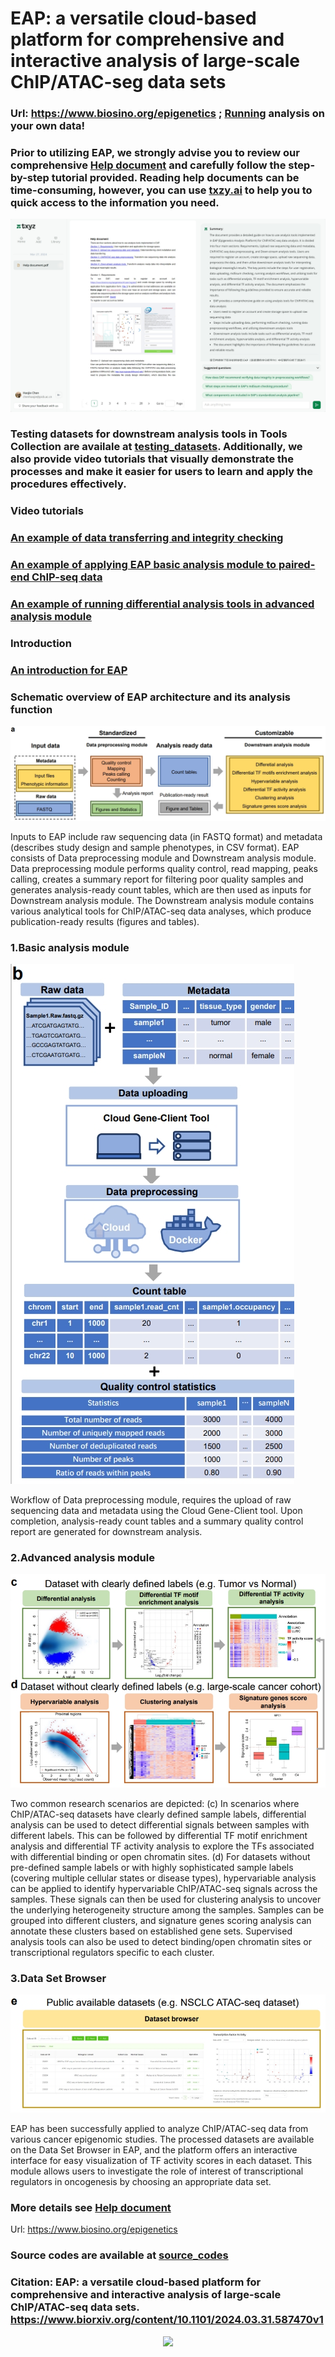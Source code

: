 # EAP: a versatile cloud-based platform for comprehensive and interactive analysis of large-scale ChIP/ATAC-seg data sets

### Url: https://www.biosino.org/epigenetics ; [Running](https://www.biosino.org/epigenetics) analysis on your own data!

### Prior to utilizing EAP, we strongly advise you to review our comprehensive [Help document](https://github.com/haojiechen94/EAP/blob/main/doc/Help%20document.pdf) and carefully follow the step-by-step tutorial provided. Reading help documents can be time-consuming, however, you can use [txzy.ai](https://app.txyz.ai/) to help you to quick access to the information you need. 
![txzy.ai](https://github.com/haojiechen94/EAP/blob/main/images/f.png)
### Testing datasets for downstream analysis tools in Tools Collection are availale at [testing_datasets](https://github.com/haojiechen94/EAP/tree/main/testing_datasets/testing_datasets_for_downstream_analysis_module). Additionally, we also provide video tutorials that visually demonstrate the processes and make it easier for users to learn and apply the procedures effectively.

### Video tutorials
### [An example of data transferring and integrity checking](https://github.com/haojiechen94/EAP/blob/main/video_tutorials/Data_transferring_and_integrity_checking.mp4)
### [An example of applying EAP basic analysis module to paired-end ChIP-seq data](https://github.com/haojiechen94/EAP/blob/main/video_tutorials/Basic_analysis_module_demo_using_paired_end_ChIP_seq_data.mp4)
### [An example of running differential analysis tools in advanced analysis module](https://github.com/haojiechen94/EAP/blob/main/video_tutorials/Advanced_analysis_module_demo_differential_analysis.mp4)

### Introduction
### [An introduction for EAP](https://github.com/haojiechen94/EAP/blob/main/doc/Introduction.pdf)

### Schematic overview of EAP architecture and its analysis function
![workflow](https://github.com/haojiechen94/EAP/blob/main/images/a.png)

Inputs to EAP include raw sequencing data (in FASTQ format) and metadata (describes study design and sample phenotypes, in CSV format). EAP consists of Data preprocessing module and Downstream analysis module. Data preprocessing module performs quality control, read mapping, peaks calling, creates a summary report for filtering poor quality samples and generates analysis-ready count tables, which are then used as inputs for Downstream analysis module. The Downstream analysis module contains various analytical tools for ChIP/ATAC-seq data analyses, which produce publication-ready results (figures and tables). 

### 1.Basic analysis module
![Data preprocessing module](https://github.com/haojiechen94/EAP/blob/main/images/b.png)

Workflow of Data preprocessing module, requires the upload of raw sequencing data and metadata using the Cloud Gene-Client tool. Upon completion, analysis-ready count tables and a summary quality control report are generated for downstream analysis.

### 2.Advanced analysis module
![Downstream analysis module](https://github.com/haojiechen94/EAP/blob/main/images/cd.png)

Two common research scenarios are depicted: (c) In scenarios where ChIP/ATAC-seq datasets have clearly defined sample labels, differential analysis can be used to detect differential signals between samples with different labels. This can be followed by differential TF motif enrichment analysis and differential TF activity analysis to explore the TFs associated with differential binding or open chromatin sites. (d) For datasets without pre-defined sample labels or with highly sophisticated sample labels (covering multiple cellular states or disease types), hypervariable analysis can be applied to identify hypervariable ChIP/ATAC-seq signals across the samples. These signals can then be used for clustering analysis to uncover the underlying heterogeneity structure among the samples. Samples can be grouped into different clusters, and signature genes scoring analysis can annotate these clusters based on established gene sets. Supervised analysis tools can also be used to detect binding/open chromatin sites or transcriptional regulators specific to each cluster.

### 3.Data Set Browser
![Data Set Browser](https://github.com/haojiechen94/EAP/blob/main/images/e.png)

EAP has been successfully applied to analyze ChIP/ATAC-seq data from various cancer epigenomic studies. The processed datasets are available on the Data Set Browser in EAP, and the platform offers an interactive interface for easy visualization of TF activity scores in each dataset. This module allows users to investigate the role of interest of transcriptional regulators in oncogenesis by choosing an appropriate data set.

### More details see [Help document](https://github.com/haojiechen94/EAP/blob/main/doc/Help%20document.pdf)

Url: https://www.biosino.org/epigenetics

### Source codes are available at [source_codes](https://github.com/haojiechen94/EAP/tree/main/source_codes)

### Citation: EAP: a versatile cloud-based platform for comprehensive and interactive analysis of large-scale ChIP/ATAC-seq data sets. https://www.biorxiv.org/content/10.1101/2024.03.31.587470v1

<p align="center">
  <a href="#">
     <img src="https://api.visitorbadge.io/api/visitors?path=https://github.com/haojiechen94/EAP" />
   </a>
</p>
